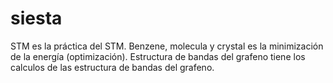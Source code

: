 # siesta
STM es la práctica del STM.
Benzene, molecula y crystal es la minimización de la energía (optimización).
Estructura de bandas del grafeno tiene los calculos de las estructura de bandas del grafeno.

